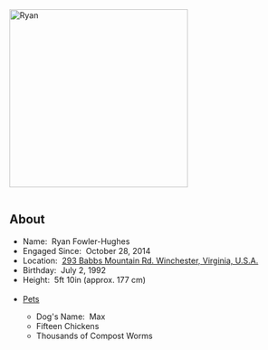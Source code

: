 <img src="https://lunartiger.github.io/img/me.jpg" alt="Ryan" height="315" width="315"/>
<hr style="height:1px; visibility:hidden;" />
<h2 id="about">About</h2>
<ul>
  <li>Name:&nbsp;&nbsp;Ryan Fowler-Hughes</li>
  <li>Engaged Since:&nbsp;&nbsp;October 28, 2014</li>
  <li>Location:&nbsp;&nbsp;<a href="https://www.google.com/maps/place/293+Babbs+Mountain+Rd,+Winchester,+VA+22603/@39.2744651,-78.1799907,17z/data=!3m1!4b1!4m5!3m4!1s0x89b5f115682b0d49:0xa79fd3617adf6fc!8m2!3d39.274461!4d-78.177802" target="_blank">293 Babbs Mountain Rd. Winchester, Virginia, U.S.A.</a></li>
  <li>Birthday:&nbsp;&nbsp;July 2, 1992</li>
  <li>Height:&nbsp;&nbsp;5ft 10in (approx. 177 cm)</li>
  <br>
  <li style="text-decoration: underline">Pets</li>
  <ul>
    <li>Dog's Name:&nbsp;&nbsp;Max</li>
    <li>Fifteen Chickens</li>
    <li>Thousands of Compost Worms</li>
  </ul>
</ul>